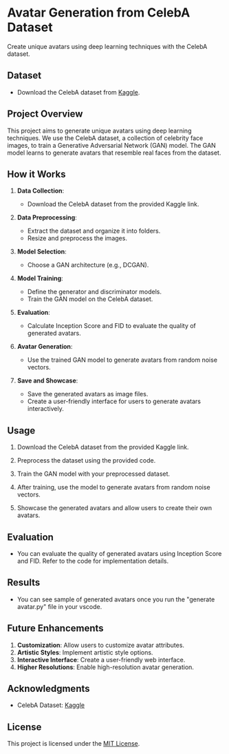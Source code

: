 # Avatar Generation from CelebA Dataset

Create unique avatars using deep learning techniques with the CelebA dataset.

## Dataset
- Download the CelebA dataset from [Kaggle](https://www.kaggle.com/datasets/jessicali9530/celeba-dataset).

## Project Overview
This project aims to generate unique avatars using deep learning techniques. We use the CelebA dataset, a collection of celebrity face images, to train a Generative Adversarial Network (GAN) model. The GAN model learns to generate avatars that resemble real faces from the dataset.

## How it Works
1. **Data Collection**:
   - Download the CelebA dataset from the provided Kaggle link.

2. **Data Preprocessing**:
   - Extract the dataset and organize it into folders.
   - Resize and preprocess the images.

3. **Model Selection**:
   - Choose a GAN architecture (e.g., DCGAN).

4. **Model Training**:
   - Define the generator and discriminator models.
   - Train the GAN model on the CelebA dataset.

5. **Evaluation**:
   - Calculate Inception Score and FID to evaluate the quality of generated avatars.

6. **Avatar Generation**:
   - Use the trained GAN model to generate avatars from random noise vectors.

7. **Save and Showcase**:
   - Save the generated avatars as image files.
   - Create a user-friendly interface for users to generate avatars interactively.

## Usage
1. Download the CelebA dataset from the provided Kaggle link.

2. Preprocess the dataset using the provided code.

3. Train the GAN model with your preprocessed dataset.

4. After training, use the model to generate avatars from random noise vectors.

5. Showcase the generated avatars and allow users to create their own avatars.

## Evaluation
- You can evaluate the quality of generated avatars using Inception Score and FID. Refer to the code for implementation details.

## Results 
- You can see sample of generated avatars once you run the "generate avatar.py" file in your vscode.

## Future Enhancements

1. **Customization**: Allow users to customize avatar attributes.
2. **Artistic Styles**: Implement artistic style options.
3. **Interactive Interface**: Create a user-friendly web interface.
4. **Higher Resolutions**: Enable high-resolution avatar generation.

## Acknowledgments
- CelebA Dataset: [Kaggle](https://www.kaggle.com/datasets/jessicali9530/celeba-dataset)

## License
This project is licensed under the [MIT License](LICENSE.md).



